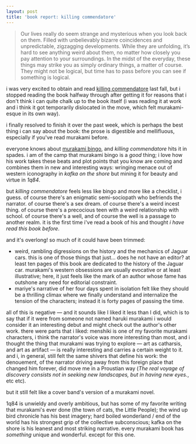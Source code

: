 ```yaml
---
layout: post
title: 'book report: killing commendatore'
---
```

> Our lives really do seem strange and mysterious when you look back on them. Filled with unbelievably bizarre coincidences and unpredictable, zigzagging developments. While they are unfolding, it’s hard to see anything weird about them, no matter how closely you pay attention to your surroundings. In the midst of the everyday, these things may strike you as simply ordinary things, a matter of course. They might not be logical, but time has to pass before you can see if something is logical.

i was very excited to obtain and read [killing commendatore](https://www.amazon.com/Killing-Commendatore-novel-Haruki-Murakami/dp/052552004X) last fall, but i stopped reading the book halfway through after getting it for reasons that i don't think i can quite chalk up to the book itself (i was reading it at work and i think it got temporarily dislocated in the move, which felt murakami-esque in its own way).

i finally resolved to finish it over the past week, which is perhaps the best thing i can say about the book: the prose is digestible and mellifluous, especially if you've read murakami before.

everyone knows about [murakami bingo](https://static01.nyt.com/images/2012/06/03/books/review/Snider-sub/Snider-sub-custom1.jpg), and *killing commendatore* hits it in spades.  i am of the camp that murakami bingo is a _good_ thing; i love how his work takes these beats and plot points that you know are coming and combines them in new and interesting ways: wringing menace out of western iconography in *kafka on the shore* but mining it for beauty and virtue in *1q84*.

but *killing commendatore* feels less like bingo and more like a checklist, i guess.  of course there's an enigmatic semi-sociopath who befriends the narrator. of course there's a sex dream. of course there's a weird incest thing.  of course there's a precocious teen with a weird relationship with school. of course there's a well, and of course the well is a passage to another realm. it is the first time i've read a book of his and thought *i have read this book before*.

and it's overlong!  so much of it could have been trimmed:

- weird, rambling digressions on the history and the mechanics of Jaguar cars.  this is one of those things that just... does he not have an editor? at least ten pages of this book are dedicated to the history of the Jaguar car.  murakami's western obsessions are usually evocative or at least illustrative; here, it just feels like the mark of an author whose fame has outshone any need for editorial constraint.
- mariye's narrative of her four days spent in isolation felt like they should be a thrilling climax where we finally understand and internalize the tension of the characters; instead it is forty pages of passing the time.

all of this is negative — and it sounds like I liked it less than I did, which is to say that if it were from someone not named haruki murakami i would consider it an interesting debut and might check out the author's other work.  there were parts that i liked: menshiki is one of my favorite murakami characters, i think the narrator's voice was more interesting than most, and i thought the thing that murakami was trying to explore — art as catharsis, and art as artifact — is really interesting and carries a certain weight to it.  and i, in general, still felt the same shivers that define his work: the denouement,  of the narrator driving away from this foreign place that changed him forever, did move me in a Proustian way (*The real voyage of discovery consists not in seeking new landscapes, but in having new eyes.*, etc etc). 

but it still felt like a cover band's version of a murakami novel.

1q84 is unwieldy and overly ambitious, but has some of my favorite writing that murakami's ever done (the town of cats, the Little People); the wind up bird chronicle has his best imagery; hard boiled wonderland / end of the world has his strongest grip of the collective subconscious; kafka on the shore is his leanest and most striking narrative. every murakami book has *something* unique and wonderful.  except for this one.
